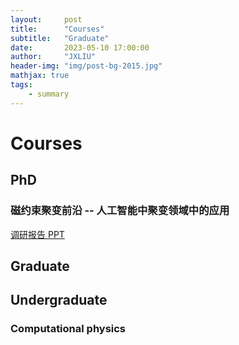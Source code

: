 ```yaml
---
layout:     post
title:      "Courses"
subtitle:   "Graduate"
date:       2023-05-10 17:00:00
author:     "JXLIU"
header-img: "img/post-bg-2015.jpg"
mathjax: true
tags:
    - summary
---
```


# Courses

## PhD

### 磁约束聚变前沿 -- 人工智能中聚变领域中的应用

[调研报告 PPT](http://file.bwcx.top/study/courses/1st_year_PhD/Intro_to_the_Frontiers_of_Magnetic_Confinement_Fusion/AI_on_Fusion_transport.pptx)

## Graduate

## Undergraduate

### Computational physics


